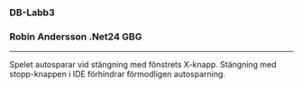 ### DB-Labb3
### Robin Andersson .Net24 GBG
---

Spelet autosparar vid stängning med fönstrets X-knapp.
Stängning med stopp-knappen i IDE förhindrar förmodligen autosparning.

